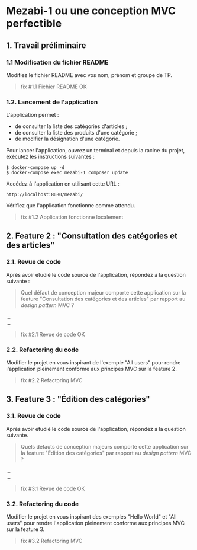 # Mezabi-1 ou une conception MVC perfectible

## 1. Travail préliminaire

### 1.1 Modification du fichier README

Modifiez le fichier README avec vos nom, prénom et groupe de TP.

> fix #1.1 Fichier README OK

### 1.2. Lancement de l'application

L'application permet :

- de consulter la liste des catégories d'articles ;
- de consulter la liste des produits d'une catégorie ;
- de modifier la désignation d'une catégorie.

Pour lancer l'application, ouvrez un terminal et depuis la racine du projet, exécutez les instructions suivantes :

```
$ docker-compose up -d 
$ docker-compose exec mezabi-1 composer update
```

Accédez à l'application en utilisant cette URL :

`http://localhost:8080/mezabi/`

Vérifiez que l'application fonctionne comme attendu.

> fix #1.2 Application fonctionne localement

## 2. Feature 2 : "Consultation des catégories et des articles"

### 2.1. Revue de code

Après avoir étudié le code source de l'application, répondez à la question suivante :

> Quel défaut de conception majeur comporte cette application sur la feature "Consultation des catégories et des articles"
> par rapport au _design pattern_ MVC ?

...  
...

> fix #2.1 Revue de code OK

### 2.2. Refactoring du code

Modifier le projet en vous inspirant de l'exemple "All users" pour rendre l'application pleinement conforme aux principes
MVC sur la feature 2.

> fix #2.2 Refactoring MVC


## 3. Feature 3 : "Édition des catégories"

### 3.1. Revue de code

Après avoir étudié le code source de l'application, répondez à la question suivante.

> Quels défauts de conception majeurs comporte cette application sur la feature "Édition des catégories" par rapport au _design pattern_ MVC ?

...  
...

> fix #3.1 Revue de code OK

### 3.2. Refactoring du code

Modifier le projet en vous inspirant des exemples "Hello World" et "All users" pour rendre l'application pleinement conforme aux principes
MVC sur la feature 3.

> fix #3.2 Refactoring MVC